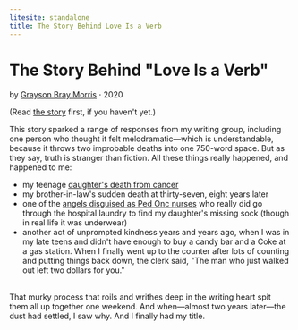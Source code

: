 ```yaml
---
litesite: standalone
title: The Story Behind Love Is a Verb
---
```

# The Story Behind "Love Is a Verb"

by <a href="DOMAIN_URL_PH">Grayson Bray Morris</a> ⋅ 2020

(Read [the story](HOME_URL_PHlove-is-verb/) first, if you haven't yet.)

This story sparked a range of responses from my writing group, including
one person who thought it felt melodramatic&mdash;which is understandable,
because it throws two improbable deaths into one 750-word space. But as
they say, truth is stranger than fiction. All these things really
happened, and happened to me:

- my teenage [daughter's death from cancer](DOMAIN_URL_PHcancer-blog/)
- my brother-in-law's sudden death at thirty-seven, eight years later
- one of the [angels disguised as Ped Onc nurses](DOMAIN_URL_PHcancer-blog/ode-nurse/) who really did go
  through the hospital laundry to find my daughter's missing sock
  (though in real life it was underwear)
- another act of unprompted kindness years and years ago, when I was in
  my late teens and didn't have enough to buy a candy bar and a Coke at
  a gas station. When I finally went up to the counter after lots of
  counting and putting things back down, the clerk said, "The man who
  just walked out left two dollars for you."

\
That murky process that roils and writhes deep in the writing heart spit
them all up together one weekend. And when&mdash;almost two years
later&mdash;the dust had settled, I saw why. And I finally had my title.
